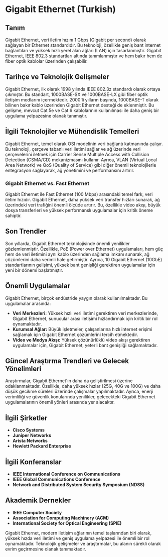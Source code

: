 # Gigabit Ethernet (Turkish)

## Tanım
Gigabit Ethernet, veri iletim hızını 1 Gbps (Gigabit per second) olarak sağlayan bir Ethernet standardıdır. Bu teknoloji, özellikle geniş bant internet bağlantıları ve yüksek hızlı yerel alan ağları (LAN) için tasarlanmıştır. Gigabit Ethernet, IEEE 802.3 standartları altında tanımlanmıştır ve hem bakır hem de fiber optik kablolar üzerinden çalışabilir.

## Tarihçe ve Teknolojik Gelişmeler
Gigabit Ethernet, ilk olarak 1998 yılında IEEE 802.3z standardı olarak ortaya çıkmıştır. Bu standart, 1000BASE-SX ve 1000BASE-LX gibi fiber optik iletişim modlarını içermektedir. 2000'li yılların başında, 1000BASE-T olarak bilinen bakır kablo üzerinden Gigabit Ethernet desteği de eklenmiştir. Bu gelişme, mevcut Cat 5e ve Cat 6 kablolarının kullanılması ile daha geniş bir uygulama yelpazesine olanak tanımıştır.

## İlgili Teknolojiler ve Mühendislik Temelleri
Gigabit Ethernet, temel olarak OSI modelinin veri bağlantı katmanında çalışır. Bu teknoloji, çerçeve tabanlı veri iletimi sağlar ve ağ üzerinde veri çerçevelerini iletmek için Carrier Sense Multiple Access with Collision Detection (CSMA/CD) mekanizmasını kullanır. Ayrıca, VLAN (Virtual Local Area Network) ve QoS (Quality of Service) gibi diğer önemli teknolojilerle entegrasyon sağlayarak, ağ yönetimini ve performansını artırır.

### Gigabit Ethernet vs. Fast Ethernet
Gigabit Ethernet ile Fast Ethernet (100 Mbps) arasındaki temel fark, veri iletim hızıdır. Gigabit Ethernet, daha yüksek veri transfer hızları sunarak, ağ üzerindeki veri trafiğini önemli ölçüde artırır. Bu, özellikle video akışı, büyük dosya transferleri ve yüksek performanslı uygulamalar için kritik öneme sahiptir.

## Son Trendler
Son yıllarda, Gigabit Ethernet teknolojisinde önemli yenilikler gözlemlenmiştir. Özellikle, PoE (Power over Ethernet) uygulamaları, hem güç hem de veri iletimini aynı kablo üzerinden sağlama imkanı sunarak, ağ çözümlerini daha verimli hale getirmiştir. Ayrıca, 10 Gigabit Ethernet (10GbE) standartlarının gelişimi, yüksek bant genişliği gerektiren uygulamalar için yeni bir dönemi başlatmıştır.

## Önemli Uygulamalar
Gigabit Ethernet, birçok endüstride yaygın olarak kullanılmaktadır. Bu uygulamalar arasında:

- **Veri Merkezleri:** Yüksek hızlı veri iletimi gerektiren veri merkezlerinde, Gigabit Ethernet, sunucular arası iletişimi hızlandırmak için kritik bir rol oynamaktadır.
- **Kurumsal Ağlar:** Büyük işletmeler, çalışanlarına hızlı internet erişimi sağlamak için Gigabit Ethernet çözümlerini tercih etmektedir.
- **Video ve Medya Akışı:** Yüksek çözünürlüklü video akışı gerektiren uygulamalar için, Gigabit Ethernet, yeterli bant genişliği sağlamaktadır.

## Güncel Araştırma Trendleri ve Gelecek Yönelimleri
Araştırmalar, Gigabit Ethernet'in daha da geliştirilmesi üzerine odaklanmaktadır. Özellikle, daha yüksek hızlar (25G, 40G ve 100G) ve daha düşük gecikme süreleri üzerinde çalışmalar yapılmaktadır. Ayrıca, enerji verimliliği ve güvenlik konularında yenilikler, gelecekteki Gigabit Ethernet uygulamalarının önemli yönleri arasında yer alacaktır.

## İlgili Şirketler
- **Cisco Systems**
- **Juniper Networks**
- **Arista Networks**
- **Hewlett Packard Enterprise**

## İlgili Konferanslar
- **IEEE International Conference on Communications**
- **IEEE Global Communications Conference**
- **Network and Distributed System Security Symposium (NDSS)**

## Akademik Dernekler
- **IEEE Computer Society**
- **Association for Computing Machinery (ACM)**
- **International Society for Optical Engineering (SPIE)**

Gigabit Ethernet, modern iletişim ağlarının temel taşlarından biri olarak, yüksek hızda veri iletimi ve geniş uygulama yelpazesi ile önemli bir rol oynamaktadır. Teknolojik gelişmeler ve araştırmalar, bu alanın sürekli olarak evrim geçirmesine olanak tanımaktadır.